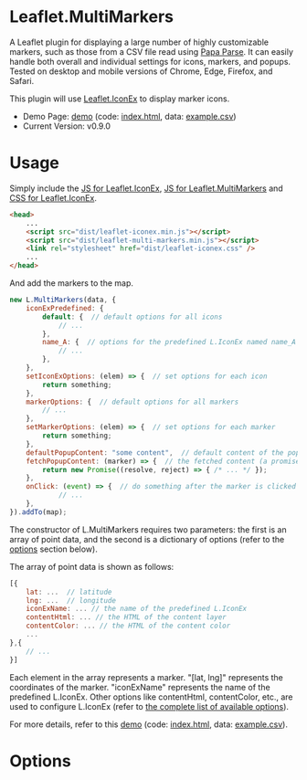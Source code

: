 Leaflet.MultiMarkers
=

A Leaflet plugin for displaying a large number of highly customizable markers, such as those from a CSV file read using [Papa Parse](https://www.papaparse.com/). It can easily handle both overall and individual settings for icons, markers, and popups. Tested on desktop and mobile versions of Chrome, Edge, Firefox, and Safari.

This plugin will use [Leaflet.IconEx](https://github.com/mfhsieh/leaflet-iconex) to display marker icons.

* Demo Page: [demo](https://mfhsieh.github.io/leaflet-multi-markers/) (code: [index.html](index.html), data: [example.csv](examples/example.csv))
* Current Version: v0.9.0


# Usage

Simply include the [JS for Leaflet.IconEx](dist/leaflet-iconex.min.js), [JS for Leaflet.MultiMarkers](dist/leaflet-multi-markers.min.js) and [CSS for Leaflet.IconEx](dist/leaflet-iconex.css).

```html
<head>
    ...
    <script src="dist/leaflet-iconex.min.js"></script>
    <script src="dist/leaflet-multi-markers.min.js"></script>
    <link rel="stylesheet" href="dist/leaflet-iconex.css" />
    ...
</head>
```

And add the markers to the map.

```js
new L.MultiMarkers(data, {
    iconExPredefined: {
        default: {  // default options for all icons
            // ...
        },
        name_A: {  // options for the predefined L.IconEx named name_A
            // ...
        },
    },
    setIconExOptions: (elem) => {  // set options for each icon
        return something;
    },
    markerOptions: {  // default options for all markers
        // ...
    },
    setMarkerOptions: (elem) => {  // set options for each marker
        return something;
    },
    defaultPopupContent: "some content",  // default content of the popup window
    fetchPopupContent: (marker) => {  // the fetched content (a promise) to be displayed in the popup window
        return new Promise((resolve, reject) => { /* ... */ });
    },
    onClick: (event) => {  // do something after the marker is clicked
            // ...
    },
}).addTo(map);

```

The constructor of L.MultiMarkers requires two parameters: the first is an array of point data, and the second is a dictionary of options (refer to the [options](#options) section below).

The array of point data is shown as follows:
```js
[{
    lat: ...  // latitude
    lng: ...  // longitude
    iconExName: ... // the name of the predefined L.IconEx
    contentHtml: ... // the HTML of the content layer
    contentColor: ... // the HTML of the content color
    ...
},{
    // ...
}]
```

Each element in the array represents a marker. "[lat, lng]" represents the coordinates of the marker. "iconExName" represents the name of the predefined L.IconEx. Other options like contentHtml, contentColor, etc., are used to configure L.IconEx (refer to [the complete list of available options](https://github.com/mfhsieh/leaflet-iconex#options)).


For more details, refer to this [demo](https://mfhsieh.github.io/leaflet-multi-markers/) (code: [index.html](index.html), data: [example.csv](examples/example.csv)).


# Options

